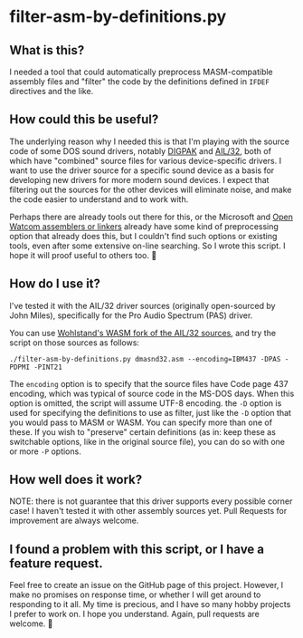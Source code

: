 # filter-asm-by-definitions.py

## What is this?

I needed a tool that could automatically preprocess MASM-compatible assembly files and "filter" the code by the
definitions defined in `IFDEF` directives and the like.

## How could this be useful?

The underlying reason why I needed this is that I'm playing with the source code of some DOS sound drivers, notably
[DIGPAK](https://github.com/jratcliff63367/digpak) and [AIL/32](https://github.com/Wohlstand/ail32-sandbox), both of
which have "combined" source files for various device-specific drivers. I want to use the driver source for a specific
sound device as a basis for developing new drivers for more modern sound devices. I expect that filtering out the
sources for the other devices will eliminate noise, and make the code easier to understand and to work with.

Perhaps there are already tools out there for this, or the Microsoft and
[Open Watcom assemblers or linkers](https://github.com/open-watcom/open-watcom-v2) already have some kind of
preprocessing option that already does this, but I couldn't find such options or existing tools, even after some
extensive on-line searching. So I wrote this script. I hope it will proof useful to others too. 🙂

## How do I use it?

I've tested it with the AIL/32 driver sources (originally open-sourced by John Miles), specifically for the Pro Audio
Spectrum (PAS) driver.

You can use [Wohlstand's WASM fork of the AIL/32 sources](https://github.com/Wohlstand/ail32-sandbox), and try the
script on those sources as follows:

```shell
./filter-asm-by-definitions.py dmasnd32.asm --encoding=IBM437 -DPAS -PDPMI -PINT21
```

The `encoding` option is to specify that the source files have Code page 437 encoding, which was typical of source code
in the MS-DOS days. When this option is omitted, the script will assume UTF-8 encoding. the `-D` option is used for
specifying the definitions to use as filter, just like the `-D` option that you would pass to MASM or WASM. You can
specify more than one of these. If you wish to "preserve" certain definitions (as in: keep these as switchable options,
like in the original source file), you can do so with one or more `-P` options. 

## How well does it work?

NOTE: there is not guarantee that this driver supports every possible corner case! I haven't tested it with other
assembly sources yet. Pull Requests for improvement are always welcome.

## I found a problem with this script, or I have a feature request.

Feel free to create an issue on the GitHub page of this project. However, I make no promises on response time, or
whether I will get around to responding to it all. My time is precious, and I have so many hobby projects I prefer to
work on. I hope you understand. Again, pull requests are welcome. 🙂
